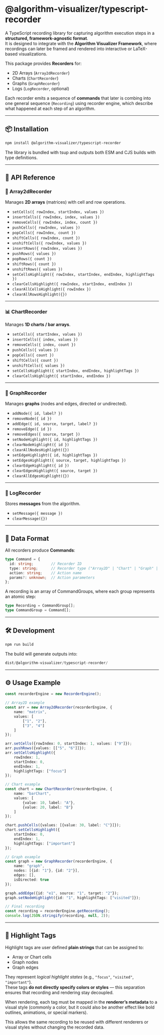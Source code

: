 # @algorithm-visualizer/typescript-recorder

A TypeScript recording library for capturing algorithm execution steps in a **structured, framework-agnostic format**.  
It is designed to integrate with the **Algorithm Visualizer Framework**, where recordings can later be framed and rendered into interactive or LaTeX-based visualizations.

This package provides **Recorders** for:
- 2D Arrays (`Array2dRecorder`)
- Charts (`ChartRecorder`)
- Graphs (`GraphRecorder`)
- Logs (`LogRecorder`, optional)

Each recorder emits a sequence of **commands** that later is combing into one general sequence (`Recording`) using recorder engine, which describe what happened at each step of an algorithm.

---

## 📦 Installation

```bash
npm install @algorithm-visualizer/typescript-recorder
```

The library is bundled with tsup and outputs both ESM and CJS builds with type definitions.

---

## 📑 API Reference

### 🎲 Array2dRecorder
Manages **2D arrays** (matrices) with cell and row operations.

- `setCells({ rowIndex, startIndex, values })`
- `insertCells({ rowIndex, index, values })`
- `removeCells({ rowIndex, index, count })`
- `pushCells({ rowIndex, values })`
- `popCells({ rowIndex, count })`
- `shiftCells({ rowIndex, count })`
- `unshiftCells({ rowIndex, values })`
- `insertRows({ rowIndex, values })`
- `pushRows({ values })`
- `popRows({ count })`
- `shiftRows({ count })`
- `unshiftRows({ values })`
- `setCellsHighlight({ rowIndex, startIndex, endIndex, highlightTags })`
- `clearCellsHighlight({ rowIndex, startIndex, endIndex })`
- `clearAllCellsHighlight({ rowIndex })`
- `clearAllRowsHighlight({})`

---

### 📊 ChartRecorder
Manages **1D charts / bar arrays**.

- `setCells({ startIndex, values })`
- `insertCells({ index, values })`
- `removeCells({ index, count })`
- `pushCells({ values })`
- `popCells({ count })`
- `shiftCells({ count })`
- `unshiftCells({ values })`
- `setCellsHighlight({ startIndex, endIndex, highlightTags })`
- `clearCellsHighlight({ startIndex, endIndex })`

---

### 🔗 GraphRecorder
Manages **graphs** (nodes and edges, directed or undirected).

- `addNode({ id, label? })`
- `removeNode({ id })`
- `addEdge({ id, source, target, label? })`
- `removeEdge({ id })`
- `removeEdges({ source, target })`
- `setNodeHighlight({ id, highlightTags })`
- `clearNodeHighlight({ id })`
- `clearAllNodesHighlight({})`
- `setEdgeHighlight({ id, highlightTags })`
- `setEdgesHighlight({ source, target, highlightTags })`
- `clearEdgeHighlight({ id })`
- `clearEdgesHighlight({ source, target })`
- `clearAllEdgesHighlight({})`

---

### 📝 LogRecorder
Stores **messages** from the algorithm.

- `setMessage({ message })`
- `clearMessage({})`

---

## 📂 Data Format

All recorders produce **Commands**:

```ts
type Command = {
  id: string;        // Recorder ID
  type: string;      // Recorder type ("Array2D" | "Chart" | "Graph" | "Log")
  action: string;    // Action name
  params?: unknown;  // Action parameters
};
```

A recording is an array of CommandGroups, where each group represents an atomic step:

```ts
type Recording = CommandGroup[];
type CommandGroup = Command[];
```


---

## 🛠 Development

```bash
npm run build
```

The build will generate outputs into:

```ts
dist/@algorithm-visualizer/typescript-recorder/
```

---

## ⚙️ Usage Example

```ts
const recorderEngine = new RecorderEngine();

// Array2D example
const arr = new Array2dRecorder(recorderEngine, {
    name: "matrix",
    values: [
        ["1", "2"],
        ["3", "4"]
    ]
});

arr.setCells({rowIndex: 0, startIndex: 1, values: ["9"]});
arr.pushRows({values: [["5", "6"]]});
arr.setCellsHighlight({
    rowIndex: 1,
    startIndex: 0,
    endIndex: 1,
    highlightTags: ["focus"]
});

// Chart example
const chart = new ChartRecorder(recorderEngine, {
    name: "barChart",
    values: [
        {value: 10, label: "A"},
        {value: 20, label: "B"}
    ]
});

chart.pushCells({values: [{value: 30, label: "C"}]});
chart.setCellsHighlight({
    startIndex: 0,
    endIndex: 1,
    highlightTags: ["important"]
});

// Graph example
const graph = new GraphRecorder(recorderEngine, {
    name: "graph",
    nodes: [{id: "1"}, {id: "2"}],
    edges: [],
    isDirected: true
});

graph.addEdge({id: "e1", source: "1", target: "2"});
graph.setNodeHighlight({id: "1", highlightTags: ["visited"]});

// Final recording
const recording = recorderEngine.getRecording();
console.log(JSON.stringify(recording, null, 2));
```

---

## 🎨 Highlight Tags

Highlight tags are user defined **plain strings** that can be assigned to:

- Array or Chart cells
- Graph nodes
- Graph edges

They represent *logical highlight states* (e.g., `"focus"`, `"visited"`, `"important"`).  
These tags **do not directly specify colors or styles** — this separation ensures that recording and rendering stay decoupled.

When rendering, each tag must be mapped in the **renderer’s metadata** to a visual style (commonly a color, but it could also be another effect like bold outlines, animations, or special markers).

This allows the same recording to be reused with different renderers or visual styles without changing the recorded data.
